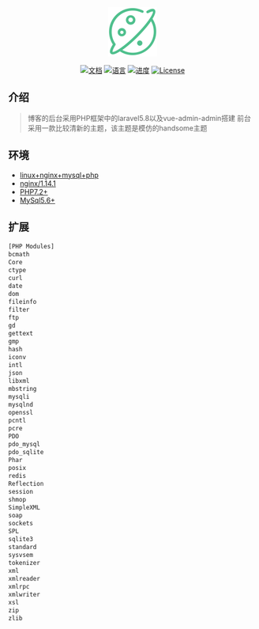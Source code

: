 <p align="center"><img src="../static/svg/xw.svg" width="100"></p>

<p align="center">
<a href="#"><img src="https://img.shields.io/badge/%E6%96%87-%E6%A1%A3-green?logo=symantec&style=plastic" alt="文档"></a>
<a href="#"><img src="https://img.shields.io/badge/%E8%AF%AD%E8%A8%80-markdown-blue" alt="语言"></a>
<a href="#"><img src="https://img.shields.io/badge/%E8%BF%9B%E5%BA%A6-0%25-brightgreen" alt="进度"></a>
<a href="#"><img src="https://img.shields.io/badge/License-MIT-red" alt="License"></a>
</p>

## 介绍
> 博客的后台采用PHP框架中的laravel5.8以及vue-admin-admin搭建
> 前台采用一款比较清新的主题，该主题是模仿的handsome主题

## 环境
- [linux+nginx+mysql+php](#)
- [nginx/1.14.1](#)
- [PHP7.2+](#)
- [MySql5.6+](#)


## 扩展

```she
[PHP Modules]
bcmath
Core
ctype
curl
date
dom
fileinfo
filter
ftp
gd
gettext
gmp
hash
iconv
intl
json
libxml
mbstring
mysqli
mysqlnd
openssl
pcntl
pcre
PDO
pdo_mysql
pdo_sqlite
Phar
posix
redis
Reflection
session
shmop
SimpleXML
soap
sockets
SPL
sqlite3
standard
sysvsem
tokenizer
xml
xmlreader
xmlrpc
xmlwriter
xsl
zip
zlib
```

